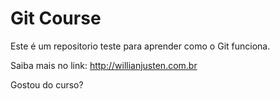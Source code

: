 # Git Course

Este é um repositorio teste para aprender como o Git funciona.

Saiba mais no link: http://willianjusten.com.br

Gostou do curso?
